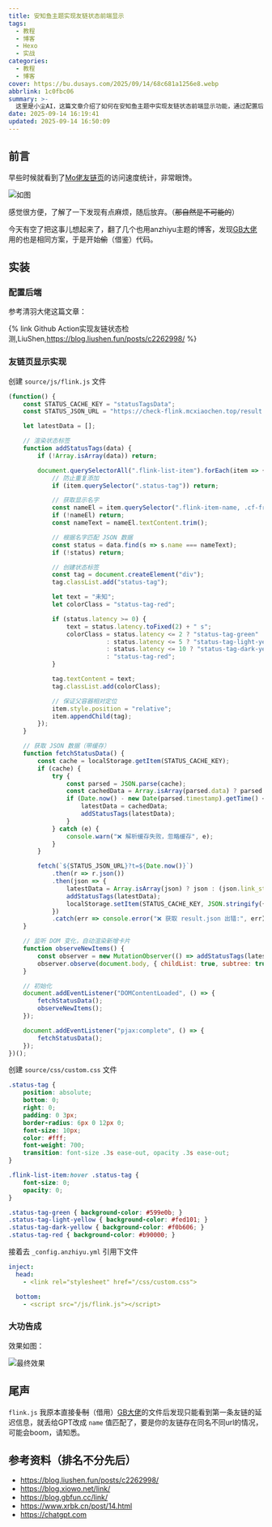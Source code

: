 ```yaml
---
title: 安知鱼主题实现友链状态前端显示
tags:
  - 教程
  - 博客
  - Hexo
  - 实战
categories:
  - 教程
  - 博客
cover: https://bu.dusays.com/2025/09/14/68c681a1256e8.webp
abbrlink: 1c0fbc06
summary: >-
  这里是小尘AI，这篇文章介绍了如何在安知鱼主题中实现友链状态前端显示功能，通过配置后端数据、创建flink.js和custom.css文件，并引用到主题配置中，实现根据友链访问延迟显示不同颜色的状态标签，提升博客友链页的交互体验。
date: 2025-09-14 16:19:41
updated: 2025-09-14 16:50:09
---
```


## 前言

早些时候就看到了[Mo佬友链页](https://blog.xiowo.net/link/)的访问速度统计，非常眼馋。

![如图](https://bu.dusays.com/2025/09/14/68c67b11cd426.png)

感觉很方便，了解了一下发现有点麻烦，随后放弃。（~~那自然是不可能的~~）

今天有空了把这事儿想起来了，翻了几个也用anzhiyu主题的博客，发现[GB大佬](https://blog.gbfun.cc/)用的也是相同方案，于是开始~~偷~~（借鉴）代码。

## 实装

### 配置后端

参考清羽大佬这篇文章：

{% link Github Action实现友链状态检测,LiuShen,https://blog.liushen.fun/posts/c2262998/ %}

### 友链页显示实现

创建 ``source/js/flink.js`` 文件

```js
(function() {
    const STATUS_CACHE_KEY = "statusTagsData";
    const STATUS_JSON_URL = "https://check-flink.mcxiaochen.top/result.json"; // 这里设为你自己的url

    let latestData = [];

    // 渲染状态标签
    function addStatusTags(data) {
        if (!Array.isArray(data)) return;

        document.querySelectorAll(".flink-list-item").forEach(item => {
            // 防止重复添加
            if (item.querySelector(".status-tag")) return;

            // 获取显示名字
            const nameEl = item.querySelector(".flink-item-name, .cf-friends-name");
            if (!nameEl) return;
            const nameText = nameEl.textContent.trim();

            // 根据名字匹配 JSON 数据
            const status = data.find(s => s.name === nameText);
            if (!status) return;

            // 创建状态标签
            const tag = document.createElement("div");
            tag.classList.add("status-tag");

            let text = "未知";
            let colorClass = "status-tag-red";

            if (status.latency >= 0) {
                text = status.latency.toFixed(2) + " s";
                colorClass = status.latency <= 2 ? "status-tag-green"
                           : status.latency <= 5 ? "status-tag-light-yellow"
                           : status.latency <= 10 ? "status-tag-dark-yellow"
                           : "status-tag-red";
            }

            tag.textContent = text;
            tag.classList.add(colorClass);

            // 保证父容器相对定位
            item.style.position = "relative";
            item.appendChild(tag);
        });
    }

    // 获取 JSON 数据（带缓存）
    function fetchStatusData() {
        const cache = localStorage.getItem(STATUS_CACHE_KEY);
        if (cache) {
            try {
                const parsed = JSON.parse(cache);
                const cachedData = Array.isArray(parsed.data) ? parsed.data : (parsed.data?.link_status || []);
                if (Date.now() - new Date(parsed.timestamp).getTime() < 18e5) { // 30分钟有效
                    latestData = cachedData;
                    addStatusTags(latestData);
                }
            } catch (e) {
                console.warn("❌ 解析缓存失败，忽略缓存", e);
            }
        }

        fetch(`${STATUS_JSON_URL}?t=${Date.now()}`)
            .then(r => r.json())
            .then(json => {
                latestData = Array.isArray(json) ? json : (json.link_status || []);
                addStatusTags(latestData);
                localStorage.setItem(STATUS_CACHE_KEY, JSON.stringify({ data: latestData, timestamp: new Date().toISOString() }));
            })
            .catch(err => console.error("❌ 获取 result.json 出错:", err));
    }

    // 监听 DOM 变化，自动渲染新增卡片
    function observeNewItems() {
        const observer = new MutationObserver(() => addStatusTags(latestData));
        observer.observe(document.body, { childList: true, subtree: true });
    }

    // 初始化
    document.addEventListener("DOMContentLoaded", () => {
        fetchStatusData();
        observeNewItems();
    });

    document.addEventListener("pjax:complete", () => {
        fetchStatusData();
    });
})();
```

创建 ``source/css/custom.css`` 文件

```css
.status-tag {
    position: absolute;
    bottom: 0;
    right: 0;
    padding: 0 3px;
    border-radius: 6px 0 12px 0;
    font-size: 10px;
    color: #fff;
    font-weight: 700;
    transition: font-size .3s ease-out, opacity .3s ease-out;
}

.flink-list-item:hover .status-tag {
    font-size: 0;
    opacity: 0;
}

.status-tag-green { background-color: #599e0b; }
.status-tag-light-yellow { background-color: #fed101; }
.status-tag-dark-yellow { background-color: #f0b606; }
.status-tag-red { background-color: #b90000; }
```

接着去 ``_config.anzhiyu.yml`` 引用下文件

```yml
inject:
  head:
    - <link rel="stylesheet" href="/css/custom.css"> 

  bottom:
    - <script src="/js/flink.js"></script>
```

### 大功告成

效果如图：

![最终效果](https://bu.dusays.com/2025/09/14/68c67eb8ac4b6.png)

## 尾声

``flink.js`` 我原本直接~~复制~~（借用）[GB大佬](https://blog.gbfun.cc/)的文件后发现只能看到第一条友链的延迟信息，就丢给GPT改成 ``name`` 值匹配了，要是你的友链存在同名不同url的情况，可能会boom，请知悉。
















## 参考资料（排名不分先后）
- https://blog.liushen.fun/posts/c2262998/
- https://blog.xiowo.net/link/
- https://blog.gbfun.cc/link/
- https://www.xrbk.cn/post/14.html
- https://chatgpt.com